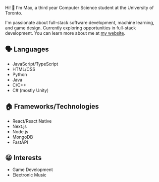 Hi! 👋 I'm Max, a third year Computer Science student at the University of Toronto.

I'm passionate about full-stack software development, machine learning, and game design. Currently exploring opportunities in full-stack development. You can learn more about me at [my website](https://maxliu.me/). 

## 🗣️ Languages
- JavaScript/TypeScript
- HTML/CSS
- Python
- Java
- C/C++
- C# (mostly Unity)

## 🏠 Frameworks/Technologies
- React/React Native
- Next.js
- Node.js
- MongoDB
- FastAPI

## 😀 Interests
- Game Development
- Electronic Music
